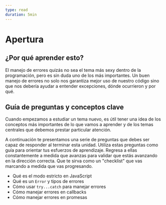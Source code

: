 ```yaml
---
type: read
duration: 5min
---
```


# Apertura

## ¿Por qué aprender esto?

El manejo de errores quizás no sea el tema más sexy dentro de la programación,
pero es sin duda uno de los más importantes. Un buen manejo de errores no solo
nos garantiza mejor uso de nuestro código sino que nos debería ayudar a entender
excepciones, dónde ocurrieron y por qué.

## Guía de preguntas y conceptos clave

Cuando empezamos a estudiar un tema nuevo, es útil tener una idea de los
conceptos más importantes de lo que vamos a aprender y de los temas centrales
que debemos prestar particular atención.

A continuación te presentamos una serie de preguntas que debes ser capaz de
responder al terminar esta unidad. Utiliza estas preguntas como guía para
orientar tus esfuerzos de aprendizaje. Regresa a ellas constantemente a medida
que avanzas para validar que estás avanzando en la dirección correcta. Que te
sirva como un "checklist" que vas marcando a medida que vas progresando.

* Qué es el modo estricto en JavaScript
* Qué es un `Error` y tipos de errores
* Cómo usar `try...catch` para manejar errores
* Cómo manejar errores en callbacks
* Cómo manejar errores en promesas

